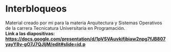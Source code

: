 # Interbloqueos
Material creado por mi para la materia Arquitectura y Sistemas Operativos de la carrera Tecnicatura Universitaria en Programación.
<br>
<b>Link a las diapositivas:<b>
https://docs.google.com/presentation/d/1pVSVAuvkifjbiaw2npg7fJB807yayY8v-gO7J7QJIjM/edit#slide=id.p
